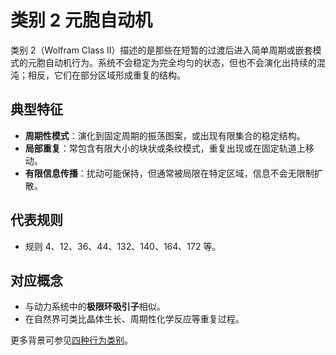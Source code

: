 # 类别 2 元胞自动机

类别 2（Wolfram Class II）描述的是那些在短暂的过渡后进入简单周期或嵌套模式的元胞自动机行为。系统不会稳定为完全均匀的状态，但也不会演化出持续的混沌；相反，它们在部分区域形成重复的结构。

## 典型特征

- **周期性模式**：演化到固定周期的振荡图案，或出现有限集合的稳定结构。
- **局部重复**：常包含有限大小的块状或条纹模式，重复出现或在固定轨道上移动。
- **有限信息传播**：扰动可能保持，但通常被局限在特定区域，信息不会无限制扩散。

## 代表规则

- 规则 4、12、36、44、132、140、164、172 等。

## 对应概念

- 与动力系统中的**极限环吸引子**相似。
- 在自然界可类比晶体生长、周期性化学反应等重复过程。

更多背景可参见[四种行为类别](annotation:four-classes-of-behavior)。
